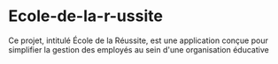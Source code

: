 # Ecole-de-la-r-ussite
Ce projet, intitulé École de la Réussite, est une application conçue pour simplifier la gestion des employés au sein d'une organisation éducative
